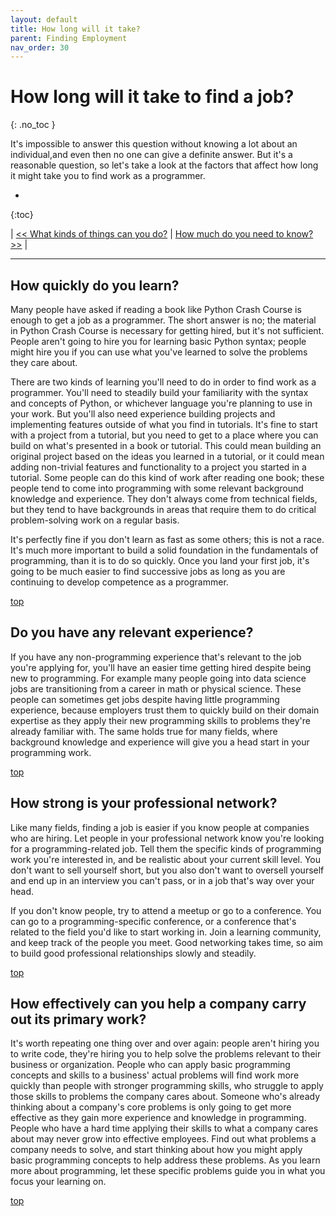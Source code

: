 ```yaml
---
layout: default
title: How long will it take?
parent: Finding Employment
nav_order: 30
---
```


# How long will it take to find a job?
{: .no_toc }

It's impossible to answer this question without knowing a lot about an individual,and even then no one can give a definite answer. But it's a reasonable question, so let's take a look at the factors that affect how long it might take you to find work as a programmer.

* 
{:toc}

| [<< What kinds of things can you do?](../focus_areas/) | [How much do you need to know? >>](../../finding_employment/what_learn/) |

---

## How quickly do you learn?

Many people have asked if reading a book like Python Crash Course is enough to get a job as a programmer. The short answer is no; the material in Python Crash Course is necessary for getting hired, but it's not sufficient. People aren't going to hire you for learning basic Python syntax; people might hire you if you can use what you've learned to solve the problems they care about.

There are two kinds of learning you'll need to do in order to find work as a programmer. You'll need to steadily build your familiarity with the syntax and concepts of Python, or whichever language you're planning to use in your work. But you'll also need experience building projects and implementing features outside of what you find in tutorials. It's fine to start with a project from a tutorial, but you need to get to a place where you can build on what's presented in a book or tutorial. This could mean building an original project based on the ideas you learned in a tutorial, or it could mean adding non-trivial features and functionality to a project you started in a tutorial. Some people can do this kind of work after reading one book; these people tend to come into programming with some relevant background knowledge and experience. They don't always come from technical fields, but they tend to have backgrounds in areas that require them to do critical problem-solving work on a regular basis.

It's perfectly fine if you don't learn as fast as some others; this is not a race. It's much more important to build a solid foundation in the fundamentals of programming, than it is to do so quickly. Once you land your first job, it's going to be much easier to find successive jobs as long as you are continuing to develop competence as a programmer. 

[top](#top)

## Do you have any relevant experience?

If you have any non-programming experience that's relevant to the job you're applying for, you'll have an easier time getting hired despite being new to programming. For example many people going into data science jobs are transitioning from a career in math or physical science. These people can sometimes get jobs despite having little programming experience, because employers trust them to quickly build on their domain expertise as they apply their new programming skills to problems they're already familiar with. The same holds true for many fields, where background knowledge and experience will give you a head start in your programming work.

[top](#top)

## How strong is your professional network?

Like many fields, finding a job is easier if you know people at companies who are hiring. Let people in your professional network know you're looking for a programming-related job. Tell them the specific kinds of programming work you're interested in, and be realistic about your current skill level. You don't want to sell yourself short, but you also don't want to oversell yourself and end up in an interview you can't pass, or in a job that's way over your head.

If you don't know people, try to attend a meetup or go to a conference. You can go to a programming-specific conference, or a conference that's related to the field you'd like to start working in. Join a learning community, and keep track of the people you meet. Good networking takes time, so aim to build good professional relationships slowly and steadily.

[top](#top)

## How effectively can you help a company carry out its primary work?

It's worth repeating one thing over and over again: people aren't hiring you to write code, they're hiring you to help solve the problems relevant to their business or organization. People who can apply basic programming concepts and skills to a business' actual problems will find work more quickly than people with stronger programming skills, who struggle to apply those skills to problems the company cares about. Someone who's already thinking about a company's core problems is only going to get more effective as they gain more experience and knowledge in programming. People who have a hard time applying their skills to what a company cares about may never grow into effective employees. Find out what problems a company needs to solve, and start thinking about how you might apply basic programming concepts to help address these problems. As you learn more about programming, let these specific problems guide you in what you focus your learning on.

[top](#top)

